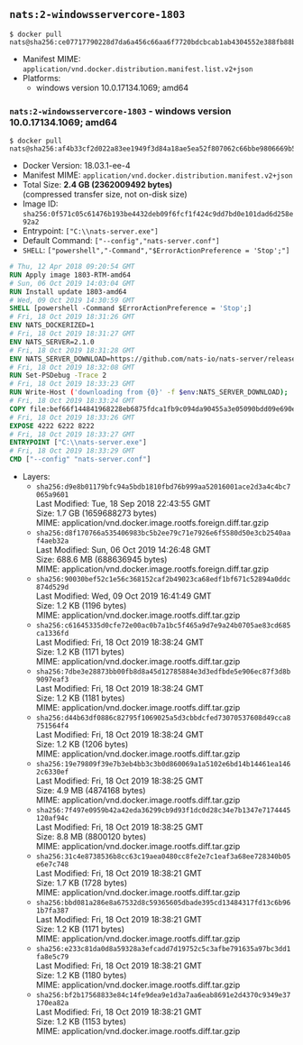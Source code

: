 ## `nats:2-windowsservercore-1803`

```console
$ docker pull nats@sha256:ce07717790228d7da6a456c66aa6f7720bdcbcab1ab4304552e388fb88b4d716
```

-	Manifest MIME: `application/vnd.docker.distribution.manifest.list.v2+json`
-	Platforms:
	-	windows version 10.0.17134.1069; amd64

### `nats:2-windowsservercore-1803` - windows version 10.0.17134.1069; amd64

```console
$ docker pull nats@sha256:af4b33cf2d022a83ee1949f3d84a18ae5ea52f807062c66bbe9806669b5a563c
```

-	Docker Version: 18.03.1-ee-4
-	Manifest MIME: `application/vnd.docker.distribution.manifest.v2+json`
-	Total Size: **2.4 GB (2362009492 bytes)**  
	(compressed transfer size, not on-disk size)
-	Image ID: `sha256:0f571c05c61476b193be4432deb09f6fcf1f424c9dd7bd0e101dad6d258e92a2`
-	Entrypoint: `["C:\\nats-server.exe"]`
-	Default Command: `["--config","nats-server.conf"]`
-	`SHELL`: `["powershell","-Command","$ErrorActionPreference = 'Stop';"]`

```dockerfile
# Thu, 12 Apr 2018 09:20:54 GMT
RUN Apply image 1803-RTM-amd64
# Sun, 06 Oct 2019 14:03:04 GMT
RUN Install update 1803-amd64
# Wed, 09 Oct 2019 14:30:59 GMT
SHELL [powershell -Command $ErrorActionPreference = 'Stop';]
# Fri, 18 Oct 2019 18:31:26 GMT
ENV NATS_DOCKERIZED=1
# Fri, 18 Oct 2019 18:31:27 GMT
ENV NATS_SERVER=2.1.0
# Fri, 18 Oct 2019 18:31:28 GMT
ENV NATS_SERVER_DOWNLOAD=https://github.com/nats-io/nats-server/releases/download/v2.1.0/nats-server-v2.1.0-windows-amd64.zip
# Fri, 18 Oct 2019 18:32:08 GMT
RUN Set-PSDebug -Trace 2
# Fri, 18 Oct 2019 18:33:23 GMT
RUN Write-Host ('downloading from {0}' -f $env:NATS_SERVER_DOWNLOAD); 	[Net.ServicePointManager]::SecurityProtocol = [Net.SecurityProtocolType]::Tls12; 	Invoke-WebRequest -Uri $env:NATS_SERVER_DOWNLOAD -OutFile nats.zip; 		Write-Host 'extracting nats.zip'; 	Expand-Archive -Path 'nats.zip' -DestinationPath .; 		Write-Host 'copying binary'; 	Copy-Item nats-server-v*/nats-server.exe -Destination C:\\nats-server.exe; 		Write-Host 'cleaning up'; 	Remove-Item -Force nats.zip; 	Remove-Item -Recurse -Force nats-server-v*
# Fri, 18 Oct 2019 18:33:24 GMT
COPY file:bef66f144841968228eb6875fdca1fb9c094da90455a3e05090bdd09e690e7ea in C:\nats-server.conf 
# Fri, 18 Oct 2019 18:33:26 GMT
EXPOSE 4222 6222 8222
# Fri, 18 Oct 2019 18:33:27 GMT
ENTRYPOINT ["C:\\nats-server.exe"]
# Fri, 18 Oct 2019 18:33:29 GMT
CMD ["--config" "nats-server.conf"]
```

-	Layers:
	-	`sha256:d9e8b01179bfc94a5bdb1810fbd76b999aa52016001ace2d3a4c4bc7065a9601`  
		Last Modified: Tue, 18 Sep 2018 22:43:55 GMT  
		Size: 1.7 GB (1659688273 bytes)  
		MIME: application/vnd.docker.image.rootfs.foreign.diff.tar.gzip
	-	`sha256:d8f170766a535406983bc5b2ee79c71e7926e6f5580d50e3cb2540aaf4aeb32a`  
		Last Modified: Sun, 06 Oct 2019 14:26:48 GMT  
		Size: 688.6 MB (688636945 bytes)  
		MIME: application/vnd.docker.image.rootfs.foreign.diff.tar.gzip
	-	`sha256:90030bef52c1e56c368152caf2b49023ca68edf1bf671c52894a0ddc874d529d`  
		Last Modified: Wed, 09 Oct 2019 16:41:49 GMT  
		Size: 1.2 KB (1196 bytes)  
		MIME: application/vnd.docker.image.rootfs.diff.tar.gzip
	-	`sha256:c61645335d0cfe72e00ac0b7a1bc5f465a9d7e9a24b0705ae83cd685ca1336fd`  
		Last Modified: Fri, 18 Oct 2019 18:38:24 GMT  
		Size: 1.2 KB (1171 bytes)  
		MIME: application/vnd.docker.image.rootfs.diff.tar.gzip
	-	`sha256:7dbe3e28873bb00fb8d8a45d12785884e3d3edfbde5e906ec87f3d8b9097eaf3`  
		Last Modified: Fri, 18 Oct 2019 18:38:24 GMT  
		Size: 1.2 KB (1181 bytes)  
		MIME: application/vnd.docker.image.rootfs.diff.tar.gzip
	-	`sha256:d44b63df0886c82795f1069025a5d3cbbdcfed73070537608d49cca8751564f4`  
		Last Modified: Fri, 18 Oct 2019 18:38:24 GMT  
		Size: 1.2 KB (1206 bytes)  
		MIME: application/vnd.docker.image.rootfs.diff.tar.gzip
	-	`sha256:19e79809f39e7b3eb4bb3c3b0d860069a1a5102e6bd14b14461ea1462c6330ef`  
		Last Modified: Fri, 18 Oct 2019 18:38:25 GMT  
		Size: 4.9 MB (4874168 bytes)  
		MIME: application/vnd.docker.image.rootfs.diff.tar.gzip
	-	`sha256:7f497e0959b42a42eda36299cb9d93f1dc0d28c34e7b1347e7174445120af94c`  
		Last Modified: Fri, 18 Oct 2019 18:38:25 GMT  
		Size: 8.8 MB (8800120 bytes)  
		MIME: application/vnd.docker.image.rootfs.diff.tar.gzip
	-	`sha256:31c4e8738536b8cc63c19aea0480cc8fe2e7c1eaf3a68ee728340b05e6e7c748`  
		Last Modified: Fri, 18 Oct 2019 18:38:21 GMT  
		Size: 1.7 KB (1728 bytes)  
		MIME: application/vnd.docker.image.rootfs.diff.tar.gzip
	-	`sha256:bbd081a286e8a67532d8c59365605dbade395cd13484317fd13c6b961b7fa387`  
		Last Modified: Fri, 18 Oct 2019 18:38:21 GMT  
		Size: 1.2 KB (1171 bytes)  
		MIME: application/vnd.docker.image.rootfs.diff.tar.gzip
	-	`sha256:e233c81da0d8a59328a3efcadd7d19752c5c3afbe791635a97bc3dd1fa8e5c79`  
		Last Modified: Fri, 18 Oct 2019 18:38:21 GMT  
		Size: 1.2 KB (1180 bytes)  
		MIME: application/vnd.docker.image.rootfs.diff.tar.gzip
	-	`sha256:bf2b17568833e84c14fe9dea9e1d3a7aa6eab8691e2d4370c9349e37170ea82a`  
		Last Modified: Fri, 18 Oct 2019 18:38:21 GMT  
		Size: 1.2 KB (1153 bytes)  
		MIME: application/vnd.docker.image.rootfs.diff.tar.gzip
